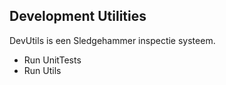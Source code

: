 Development Utilities
----------------------

DevUtils is een Sledgehammer inspectie systeem.

* Run UnitTests
* Run Utils
